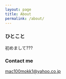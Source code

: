 ```yaml
---
layout: page
title: About
permalink: /about/
---
```


### ひとこと

初めまして???

### Contact me

[mac100mokk1@yahoo.co.jp](mailto:mac100mokk1@yahoo.co.jp)
